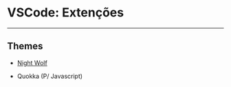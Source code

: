 # VSCode: Extenções

---
## Themes
- [Night Wolf](https://marketplace.visualstudio.com/items?itemName=MaoSantaella.night-wolf)

- Quokka (P/ Javascript)